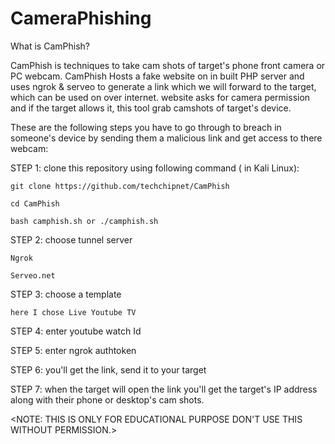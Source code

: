 # CameraPhishing

What is CamPhish?

CamPhish is techniques to take cam shots of target's phone front camera or PC webcam. CamPhish Hosts a fake website on in built PHP server and uses ngrok & serveo to generate a link which we will forward to the target, which can be used on over internet. website asks for camera permission and if the target allows it, this tool grab camshots of target's device.

These are the following steps you have to go through to breach in someone's device by sending them a malicious link and get access to there webcam:

STEP 1: clone this repository using following command ( in Kali Linux):

	git clone https://github.com/techchipnet/CamPhish
 
	cd CamPhish
 
	bash camphish.sh or ./camphish.sh



STEP 2: choose tunnel server

	Ngrok
 
	Serveo.net
 
 
STEP 3: choose a template

	here I chose Live Youtube TV

STEP 4: enter youtube watch Id


STEP 5: enter ngrok authtoken


STEP 6: you'll get the link, send it to your target


STEP 7: when the target will open the link you'll get the target's IP address along with their phone or desktop's cam shots.



<NOTE: THIS IS ONLY FOR EDUCATIONAL PURPOSE DON'T USE THIS WITHOUT PERMISSION.>
